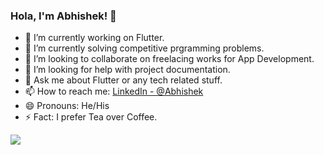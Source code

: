### Hola, I'm Abhishek! 👋

- 🔭 I’m currently working on Flutter.
- 🌱 I’m currently solving competitive prgramming problems.
- 👯 I’m looking to collaborate on freelacing works for App Development.
- 🤔 I’m looking for help with project documentation.
- 💬 Ask me about Flutter or any tech related stuff.
- 📫 How to reach me: [LinkedIn - @Abhishek](https://www.linkedin.com/in/abhishek-kumar-42437119b/)
- 😄 Pronouns: He/His
- ⚡ Fact: I prefer Tea over Coffee.

<img src="https://github-readme-stats.vercel.app/api?username=iamabhishek229313&&show_icons=true&title_color=ffffff&icon_color=bb2acf&text_color=daf7dc&bg_color=191919">

